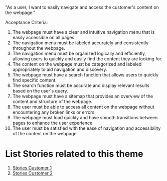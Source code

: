 "As a user, I want to easily navigate and access the customer's content on the webpage."

Acceptance Criteria:

1. The webpage must have a clear and intuitive navigation menu that is easily accessible on all pages.
2. The navigation menu must be labeled accurately and consistently throughout the webpage.
3. The navigation menu must be organized logically and efficiently, allowing users to quickly and easily find the content they are looking for.
4. The content on the webpage must be categorized and labeled appropriately to aid navigation and discovery.
5. The webpage must have a search function that allows users to quickly find specific content.
6. The search function must be accurate and display relevant results based on the user's query.
7. The webpage must have a sitemap that provides an overview of the content and structure of the webpage.
8. The user must be able to access all content on the webpage without encountering any broken links or errors.
9. The webpage must load quickly and have smooth transitions between pages to enhance the user experience.
10. The user must be satisfied with the ease of navigation and accessibility of the content on the webpage.


# List Stories related to this theme
1. [Stories Customer 1](https://github.com/bryan52419/mywebclass-agile-docs/blob/main/documentation/theme_1/initiatives/Epics/Stories/story_customer1.md)
2. [Stories Customer 2](https://github.com/bryan52419/mywebclass-agile-docs/blob/main/documentation/theme_1/initiatives/Epics/Stories/story_customer2.md)